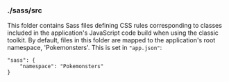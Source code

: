 ### ./sass/src

This folder contains Sass files defining CSS rules corresponding to classes
included in the application's JavaScript code build when using the classic toolkit.
By default, files in this folder are mapped to the application's root namespace, 'Pokemonsters'.
This is set in `"app.json"`:

    "sass": {
        "namespace": "Pokemonsters"
    }